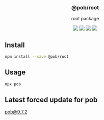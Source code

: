 <h3 align="center">
  @pob/root
</h3>

<p align="center">
  root package
</p>

<p align="center">
  <a href="https://npmjs.org/package/@pob/root"><img src="https://img.shields.io/npm/v/@pob/root.svg?style=flat-square"></a>
  <a href="https://npmjs.org/package/@pob/root"><img src="https://img.shields.io/npm/dw/@pob/root.svg?style=flat-square"></a>
  <a href="https://npmjs.org/package/@pob/root"><img src="https://img.shields.io/node/v/@pob/root.svg?style=flat-square"></a>
  <a href="https://npmjs.org/package/@pob/root"><img src="https://img.shields.io/npm/types/@pob/root.svg?style=flat-square"></a>
</p>

## Install

```bash
npm install --save @pob/root
```

## Usage

```bash
npx pob
```

## Latest forced update for pob

[pob@9.7.2](https://github.com/christophehurpeau/pob/commit/4a64b1861d1339afe33e624e5db5f9d9fc009129)

